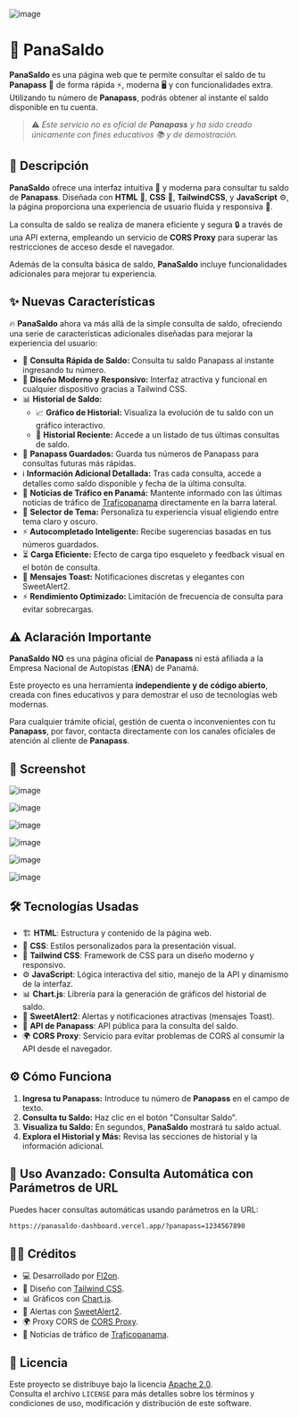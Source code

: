 ![image](https://github.com/user-attachments/assets/2c36151d-dc1f-4f3c-b85e-1ab58dea8ca8)

# 🚗 PanaSaldo

**PanaSaldo** es una página web que te permite consultar el saldo de tu **Panapass** 🚦 de forma rápida ⚡, moderna 🖥️ y con funcionalidades extra. Utilizando tu número de **Panapass**, podrás obtener al instante el saldo disponible en tu cuenta.  

> ⚠️ *Este servicio no es oficial de **Panapass** y ha sido creado únicamente con fines educativos 📚 y de demostración.*

## 📝 Descripción  

**PanaSaldo** ofrece una interfaz intuitiva 🎨 y moderna para consultar tu saldo de **Panapass**. Diseñada con **HTML** 📜, **CSS** 🎨, **TailwindCSS**, y **JavaScript** ⚙️, la página proporciona una experiencia de usuario fluida y responsiva 📱.  

La consulta de saldo se realiza de manera eficiente y segura 🔒 a través de una API externa, empleando un servicio de **CORS Proxy** para superar las restricciones de acceso desde el navegador.  

Además de la consulta básica de saldo, **PanaSaldo** incluye funcionalidades adicionales para mejorar tu experiencia.  

## ✨ Nuevas Características  

🔥 **PanaSaldo** ahora va más allá de la simple consulta de saldo, ofreciendo una serie de características adicionales diseñadas para mejorar la experiencia del usuario:  

- 🚀 **Consulta Rápida de Saldo:** Consulta tu saldo Panapass al instante ingresando tu número.  
- 🎨 **Diseño Moderno y Responsivo:** Interfaz atractiva y funcional en cualquier dispositivo gracias a Tailwind CSS.  
- 📊 **Historial de Saldo:**  
  - 📈 **Gráfico de Historial:** Visualiza la evolución de tu saldo con un gráfico interactivo.  
  - 📜 **Historial Reciente:** Accede a un listado de tus últimas consultas de saldo.  
- 💾 **Panapass Guardados:** Guarda tus números de Panapass para consultas futuras más rápidas.  
- ℹ️ **Información Adicional Detallada:** Tras cada consulta, accede a detalles como saldo disponible y fecha de la última consulta.  
- 📰 **Noticias de Tráfico en Panamá:** Mantente informado con las últimas noticias de tráfico de [Traficopanama](https://www.traficopanama.com.pa/) directamente en la barra lateral.  
- 🎨 **Selector de Tema:** Personaliza tu experiencia visual eligiendo entre tema claro y oscuro.  
- ⚡ **Autocompletado Inteligente:** Recibe sugerencias basadas en tus números guardados.  
- ⏳ **Carga Eficiente:** Efecto de carga tipo esqueleto y feedback visual en el botón de consulta.  
- 🔔 **Mensajes Toast:** Notificaciones discretas y elegantes con SweetAlert2.  
- ⚡ **Rendimiento Optimizado:** Limitación de frecuencia de consulta para evitar sobrecargas.  

## ⚠️ Aclaración Importante  

**PanaSaldo** **NO** es una página oficial de **Panapass** ni está afiliada a la Empresa Nacional de Autopistas (**ENA**) de Panamá.  

Este proyecto es una herramienta **independiente y de código abierto**, creada con fines educativos y para demostrar el uso de tecnologías web modernas.  

Para cualquier trámite oficial, gestión de cuenta o inconvenientes con tu **Panapass**, por favor, contacta directamente con los canales oficiales de atención al cliente de **Panapass**.  

## 📸 Screenshot  

![image](https://github.com/user-attachments/assets/15efcd4e-8ca5-4709-ad4f-50c3dddd100e)

![image](https://github.com/user-attachments/assets/3f91f52d-b3bc-4c73-b127-26f5897ad38e)

![image](https://github.com/user-attachments/assets/dab3ac71-fbab-47f0-8a05-a148402321b9)

![image](https://github.com/user-attachments/assets/ad5bfc23-2724-4256-884a-786c77fb6276)

![image](https://github.com/user-attachments/assets/0436332b-b6da-4806-9450-a520e8c4c507)

![image](https://github.com/user-attachments/assets/be2748ce-d248-4b8a-812b-f694ed52841c)

## 🛠️ Tecnologías Usadas  

- 🏗 **HTML**: Estructura y contenido de la página web.  
- 🎨 **CSS**: Estilos personalizados para la presentación visual.  
- 🎨 **Tailwind CSS**: Framework de CSS para un diseño moderno y responsivo.  
- ⚙️ **JavaScript**: Lógica interactiva del sitio, manejo de la API y dinamismo de la interfaz.  
- 📊 **Chart.js**: Librería para la generación de gráficos del historial de saldo.  
- 🔔 **SweetAlert2**: Alertas y notificaciones atractivas (mensajes Toast).  
- 🔄 **API de Panapass**: API pública para la consulta del saldo.  
- 🌍 **CORS Proxy**: Servicio para evitar problemas de CORS al consumir la API desde el navegador.  

## ⚙️ Cómo Funciona  

1. **Ingresa tu Panapass:** Introduce tu número de **Panapass** en el campo de texto.  
2. **Consulta tu Saldo:** Haz clic en el botón "Consultar Saldo".  
3. **Visualiza tu Saldo:** En segundos, **PanaSaldo** mostrará tu saldo actual.  
4. **Explora el Historial y Más:** Revisa las secciones de historial y la información adicional.  

## 🚀 Uso Avanzado: Consulta Automática con Parámetros de URL  

Puedes hacer consultas automáticas usando parámetros en la URL:  

```bash
https://panasaldo-dashboard.vercel.app/?panapass=1234567890
```

## 👨‍💻 Créditos  

- 💻 Desarrollado por [Fl2on](https://github.com/Fl2on).  
- 🎨 Diseño con [Tailwind CSS](https://tailwindcss.com/).  
- 📊 Gráficos con [Chart.js](https://www.chartjs.org/).  
- 🔔 Alertas con [SweetAlert2](https://sweetalert2.github.io/).  
- 🌍 Proxy CORS de [CORS Proxy](https://corsproxy.io/).  
- 📰 Noticias de tráfico de [Traficopanama](https://www.traficopanama.com.pa/).  

## 📜 Licencia  

Este proyecto se distribuye bajo la licencia [Apache 2.0](https://www.apache.org/licenses/LICENSE-2.0).  
Consulta el archivo `LICENSE` para más detalles sobre los términos y condiciones de uso, modificación y distribución de este software.  
